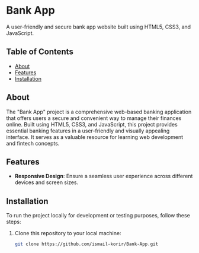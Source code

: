 # Bank App

A user-friendly and secure bank app website built using HTML5, CSS3, and JavaScript.

## Table of Contents

- [About](#about)
- [Features](#features)
- [Installation](#installation)

## About

The "Bank App" project is a comprehensive web-based banking application that offers users a secure and convenient way to manage their finances online. Built using HTML5, CSS3, and JavaScript, this project provides essential banking features in a user-friendly and visually appealing interface. It serves as a valuable resource for learning web development and fintech concepts.

## Features

- **Responsive Design**: Ensure a seamless user experience across different devices and screen sizes.



## Installation

To run the project locally for development or testing purposes, follow these steps:

1. Clone this repository to your local machine:

   ```bash
   git clone https://github.com/ismail-korir/Bank-App.git
